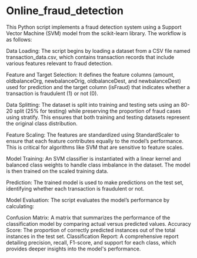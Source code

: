 # Online_fraud_detection
This Python script implements a fraud detection system using a Support Vector Machine (SVM) model from the scikit-learn library. The workflow is as follows:

Data Loading: The script begins by loading a dataset from a CSV file named transaction_data.csv, which contains transaction records that include various features relevant to fraud detection.

Feature and Target Selection: It defines the feature columns (amount, oldbalanceOrg, newbalanceOrig, oldbalanceDest, and newbalanceDest) used for prediction and the target column (isFraud) that indicates whether a transaction is fraudulent (1) or not (0).

Data Splitting: The dataset is split into training and testing sets using an 80-20 split (25% for testing) while preserving the proportion of fraud cases using stratify. This ensures that both training and testing datasets represent the original class distribution.

Feature Scaling: The features are standardized using StandardScaler to ensure that each feature contributes equally to the model’s performance. This is critical for algorithms like SVM that are sensitive to feature scales.

Model Training: An SVM classifier is instantiated with a linear kernel and balanced class weights to handle class imbalance in the dataset. The model is then trained on the scaled training data.

Prediction: The trained model is used to make predictions on the test set, identifying whether each transaction is fraudulent or not.

Model Evaluation: The script evaluates the model’s performance by calculating:

Confusion Matrix: A matrix that summarizes the performance of the classification model by comparing actual versus predicted values.
Accuracy Score: The proportion of correctly predicted instances out of the total instances in the test set.
Classification Report: A comprehensive report detailing precision, recall, F1-score, and support for each class, which provides deeper insights into the model's performance.
